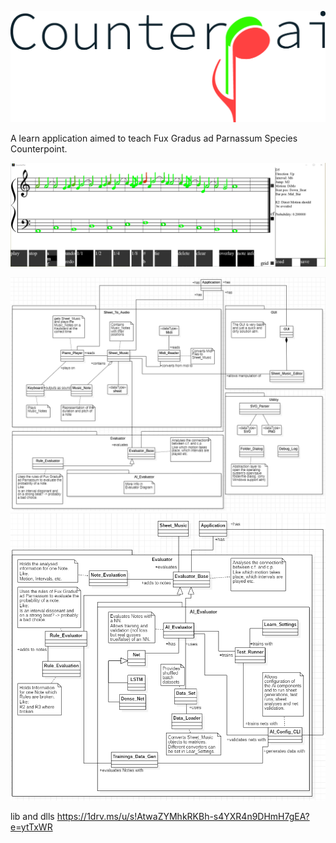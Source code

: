 ![Application](https://raw.githubusercontent.com/Ni2Be/CounterPAI/master/Counterpai-Logo.png)

A learn application aimed to teach Fux Gradus ad Parnassum Species Counterpoint.




![Application](https://raw.githubusercontent.com/Ni2Be/CounterPAI/master/beta_pic.PNG)



![Classes](https://raw.githubusercontent.com/Ni2Be/CounterPAI/master/Class.PNG)
![Evaluator](https://raw.githubusercontent.com/Ni2Be/CounterPAI/master/Evaluator.PNG)


lib and dlls
https://1drv.ms/u/s!AtwaZYMhkRKBh-s4YXR4n9DHmH7gEA?e=ytTxWR 
